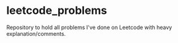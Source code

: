 # leetcode_problems
Repository to hold all problems I've done on Leetcode with heavy explanation/comments.
